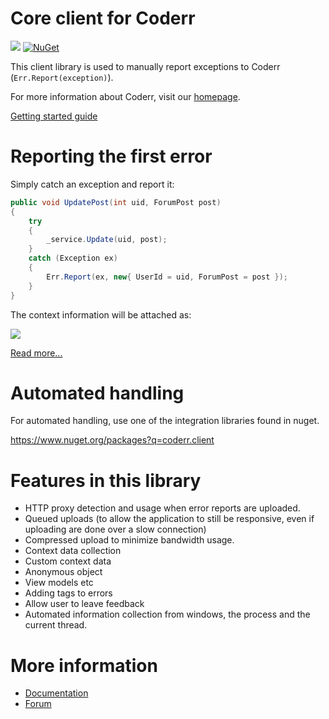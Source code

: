 Core client for Coderr
======================

![](https://1tcompany.visualstudio.com/_apis/public/build/definitions/75570083-b1ef-4e78-88e2-5db4982f756c/4/badge) [![NuGet](https://img.shields.io/nuget/dt/codeRR.Client.svg?style=flat-square)]()

This client library is used to manually report exceptions to Coderr (`Err.Report(exception)`).

For more information about Coderr, visit our [homepage](https://coderr.io).

[Getting started guide](https://coderr.io/documentation/getting-started/)

# Reporting the first error

Simply catch an exception and report it:

```csharp
public void UpdatePost(int uid, ForumPost post)
{
	try
	{
		_service.Update(uid, post);
	}
	catch (Exception ex)
	{
		Err.Report(ex, new{ UserId = uid, ForumPost = post });
	}
}
```

The context information will be attached as:

![](https://coderrio/images/features/custom-context.png)

[Read more...](https://coderr.io/documentation/getting-started/)


# Automated handling

For automated handling, use one of the integration libraries found in nuget.

https://www.nuget.org/packages?q=coderr.client

#  Features in this library

* HTTP proxy detection and usage when error reports are uploaded.
* Queued uploads (to allow the application to still be responsive, even if uploading are done over a slow connection)
* Compressed upload to minimize bandwidth usage.
* Context data collection
* Custom context data
 * Anonymous object
 * View models etc
* Adding tags to errors
* Allow user to leave feedback
* Automated information collection from windows, the process and the current thread.

# More information

* [Documentation](https://coderr.io/documentation/client/libraries/)
* [Forum](http://discuss.coderr.io)
